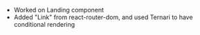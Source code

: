 - Worked on Landing component
- Added "Link" from react-router-dom, and used Ternari to have conditional rendering
